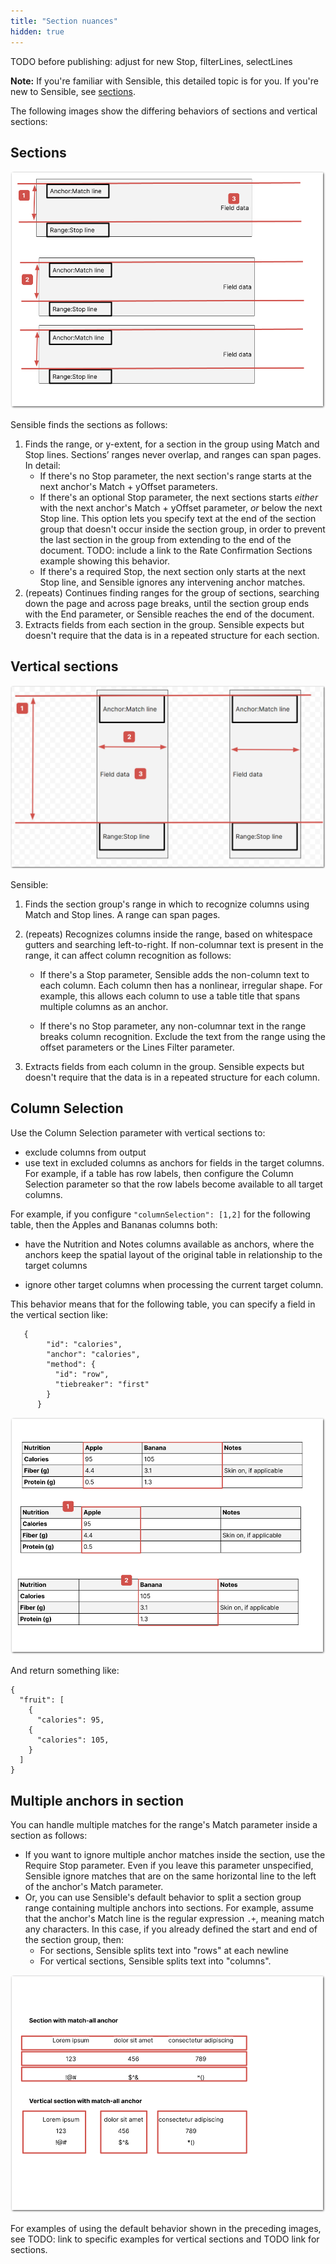 ```yaml
---
title: "Section nuances"
hidden: true
---
```


TODO before publishing: adjust for new Stop, filterLines, selectLines

**Note:** If you're familiar with Sensible, this detailed topic is for you. If you're new to Sensible, see [sections](doc:sections).

The following images show the differing behaviors of sections and vertical sections:

Sections
-----

![Click to enlarge](https://raw.githubusercontent.com/sensible-hq/sensible-docs/main/readme-sync/assets/v0/images/final/sections_concept_horizontal.png)

Sensible finds the sections as follows:

1. Finds the range, or y-extent, for a section in the group using Match and Stop lines.  Sections’  ranges never overlap, and ranges can span pages. In detail:
   - If there's no Stop parameter, the next section's range starts at the next anchor's Match + yOffset parameters. 
   - If there's an optional Stop parameter, the next sections starts *either* with the next anchor's Match + yOffset parameter, *or* below the next Stop line. This option lets you specify text at the end of the section group that doesn't occur inside the section group, in order to prevent the last section in the group from extending to the end of the document.   TODO: include a link to the Rate Confirmation Sections example showing this behavior.
   - If there's a required Stop, the next section only starts at the next Stop line, and Sensible ignores any intervening anchor matches.
2. (repeats) Continues finding ranges for the group of sections, searching down the page and across page breaks, until the section group ends with the End parameter, or Sensible reaches the end of the document.
3. Extracts fields from each section in the group. Sensible expects but doesn't require that the data is in a repeated structure for each section.

 

Vertical sections
-----



![Click to enlarge](https://raw.githubusercontent.com/sensible-hq/sensible-docs/main/readme-sync/assets/v0/images/final/sections_concept_vertical.png)

Sensible:

1. Finds the section group's range in which to recognize columns using Match and Stop lines. A range can span pages.

2. (repeats) Recognizes columns inside the range, based on whitespace gutters and searching left-to-right. If non-columnar text is present in the range, it can affect column recognition as follows:
   
   - If there's a Stop parameter, Sensible adds the non-column text to each column. Each column then has a nonlinear, irregular shape. For example, this allows each column to use a table title that spans multiple columns as an anchor. 

   - If there's no Stop parameter, any non-columnar text in the range breaks column recognition. Exclude the text from the range using the offset parameters or the Lines Filter parameter.
   
3. Extracts fields from each column in the group. Sensible expects but doesn't require that the data is in a repeated structure for each column.

Column Selection
----

Use the Column Selection parameter with vertical sections to:

- exclude columns from output
- use text in excluded columns as anchors for fields in the target columns. For example, if a table has row labels, then configure the Column Selection parameter so that the row labels become available to all target columns.


For example, if you configure `"columnSelection": [1,2]` for the following table, then the Apples and Bananas columns both:

- have the Nutrition and Notes columns available as anchors, where the anchors keep the spatial layout of the original table in relationship to the target columns

- ignore other target columns when processing the current target column.

This behavior means that for the following table, you can specify a field in the vertical section like:

  ```
     {
          "id": "calories",
          "anchor": "calories",
          "method": {
            "id": "row",
            "tiebreaker": "first"
          }
        }
  ```

  

![Click to enlarge](https://raw.githubusercontent.com/sensible-hq/sensible-docs/main/readme-sync/assets/v0/images/final/vertical_section_column_selection.png)

And return something like:

 ```
 {
   "fruit": [
     {
       "calories": 95,
     {
       "calories": 105,
     }
   ]
 }
 ```



Multiple anchors in section
----

You can handle multiple matches for the range's Match parameter inside a section as follows:

- If you want to ignore multiple anchor matches inside the section, use the Require Stop parameter.  Even if you leave this parameter unspecified, Sensible ignore matches that are on the same horizontal line to the left of the anchor's Match parameter.
- Or, you can use Sensible's default behavior to split a section group range containing multiple anchors into sections. For example, assume that the anchor's Match line is the regular expression `.+`, meaning match any characters. In this case, if you already defined the start and end of the section group, then:
  - For sections, Sensible splits text into "rows" at each newline
  - For vertical sections, Sensible splits text into "columns".


![Click to enlarge](https://raw.githubusercontent.com/sensible-hq/sensible-docs/main/readme-sync/assets/v0/images/final/sections_match_all_anchors.png)

For examples of using the default behavior shown in the preceding images, see TODO: link to specific examples for vertical sections and TODO link for sections.













